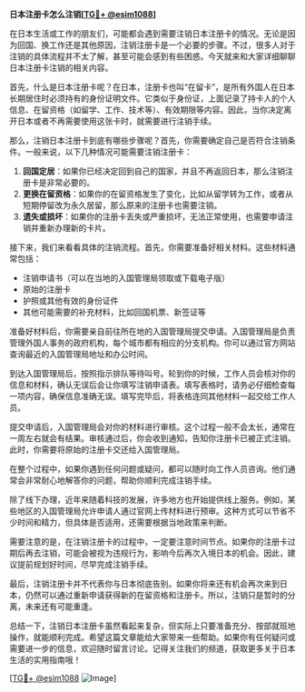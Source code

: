 **日本注册卡怎么注销[[TG💪+ @esim1088](https://t.me/s/esim1088)]**

在日本生活或工作的朋友们，可能都会遇到需要注销日本注册卡的情况。无论是因为回国、换工作还是其他原因，注销注册卡是一个必要的步骤。不过，很多人对于注销的具体流程并不太了解，甚至可能会感到有些困惑。今天就来和大家详细聊聊日本注册卡注销的相关内容。

首先，什么是日本注册卡呢？在日本，注册卡也叫“在留卡”，是所有外国人在日本长期居住时必须持有的身份证明文件。它类似于身份证，上面记录了持卡人的个人信息、在留资格（如留学、工作、技术等）、有效期限等内容。因此，当你决定离开日本或者不再需要使用这张卡时，就需要进行注销手续。

那么，注销日本注册卡到底有哪些步骤呢？首先，你需要确定自己是否符合注销条件。一般来说，以下几种情况可能需要注销注册卡：

1. **回国定居**：如果你已经决定回到自己的国家，并且不再返回日本，那么注销注册卡是非常必要的。
2. **更换在留资格**：如果你的在留资格发生了变化，比如从留学转为工作，或者从短期停留改为永久居留，那么原来的注册卡也需要注销。
3. **遗失或损坏**：如果你的注册卡丢失或严重损坏，无法正常使用，也需要申请注销并重新办理新的卡片。

接下来，我们来看看具体的注销流程。首先，你需要准备好相关材料。这些材料通常包括：

- 注销申请书（可以在当地的入国管理局领取或下载电子版）
- 原始的注册卡
- 护照或其他有效的身份证件
- 其他可能需要的补充材料，比如回国机票、新签证等

准备好材料后，你需要亲自前往所在地的入国管理局提交申请。入国管理局是负责管理外国人事务的政府机构，每个城市都有相应的分支机构。你可以通过官方网站查询最近的入国管理局地址和办公时间。

到达入国管理局后，按照指示排队等待叫号。轮到你的时候，工作人员会核对你的信息和材料，确认无误后会让你填写注销申请表。填写表格时，请务必仔细检查每一项内容，确保信息准确无误。填写完毕后，将表格连同其他材料一起交给工作人员。

提交申请后，入国管理局会对你的材料进行审核。这个过程一般不会太长，通常在一周左右就会有结果。审核通过后，你会收到通知，告知你注册卡已被正式注销。此时，你需要将原始的注册卡交还给入国管理局。

在整个过程中，如果你遇到任何问题或疑问，都可以随时向工作人员咨询。他们通常会非常耐心地解答你的问题，帮助你顺利完成注销手续。

除了线下办理，近年来随着科技的发展，许多地方也开始提供线上服务。例如，某些地区的入国管理局允许申请人通过官网上传材料进行预审。这种方式可以节省不少时间和精力，但具体是否适用，还需要根据当地政策来判断。

需要注意的是，在注销注册卡的过程中，一定要注意时间节点。如果你的注册卡过期后再去注销，可能会被视为违规行为，影响今后再次入境日本的机会。因此，建议提前规划好时间，尽早完成注销手续。

最后，注销注册卡并不代表你与日本彻底告别。如果你将来还有机会再次来到日本，仍然可以通过重新申请获得新的在留资格和注册卡。所以，注销只是暂时的分离，未来还有可能重逢。

总结一下，注销日本注册卡虽然看起来复杂，但实际上只要准备充分、按部就班地操作，就能顺利完成。希望这篇文章能给大家带来一些帮助。如果你有任何疑问或需要进一步的信息，欢迎随时留言讨论。记得关注我们的频道，获取更多关于日本生活的实用指南哦！

[[TG💪+ @esim1088](https://t.me/s/esim1088) ![Image](https://i.postimg.cc/4NQfJmqS/Snipaste-2025-05-13-00-14-12.png)]